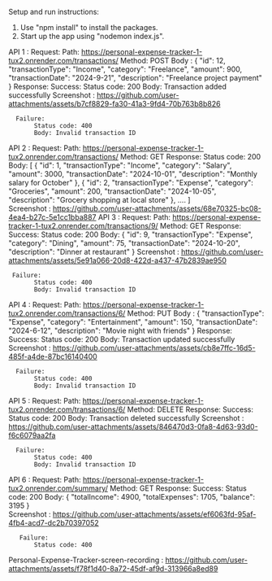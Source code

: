 Setup and run instructions:
   1. Use "npm install" to install the packages.
   2. Start up the app using "nodemon index.js".

API 1 :
   Request: 
      Path: https://personal-expense-tracker-1-tux2.onrender.com/transactions/
      Method: POST
      Body :   {
                  "id": 12,
                  "transactionType": "Income",
                  "category": "Freelance",
                  "amount": 900,
                  "transactionDate": "2024-9-21",
                  "description": "Freelance project payment"
               }
   Response:
      Success:
           Status code: 200
           Body: Transaction added successfully
           Screenshot : 
               https://github.com/user-attachments/assets/b7cf8829-fa30-41a3-9fd4-70b763b8b826
               
      Failure:
           Status code: 400
           Body: Invalid transaction ID

  API 2 :
   Request: 
      Path: https://personal-expense-tracker-1-tux2.onrender.com/transactions/
      Method: GET
   Response:
      Status code: 200
      Body: [
                   {
                     "id": 1,
                     "transactionType": "Income",
                     "category": "Salary",
                     "amount": 3000,
                     "transactionDate": "2024-10-01",
                     "description": "Monthly salary for October"
                  },
                  {
                     "id": 2,
                     "transactionType": "Expense",
                     "category": "Groceries",
                     "amount": 200,
                     "transactionDate": "2024-10-05",
                     "description": "Grocery shopping at local store"
                  },
                 ....
         ]  
      Screenshot :
          https://github.com/user-attachments/assets/68e70325-bc08-4ea4-b27c-5e1cc1bba887
 API 3 :
   Request: 
       Path: https://personal-expense-tracker-1-tux2.onrender.com/transactions/9/
       Method: GET
   Response:
     Success:
       Status code: 200
       Body: 
            {
               "id": 9,
               "transactionType": "Expense",
               "category": "Dining",
               "amount": 75,
               "transactionDate": "2024-10-20",
               "description": "Dinner at restaurant"
            }
        Screenshot :
           https://github.com/user-attachments/assets/5e91a066-20d8-422d-a437-47b2839ae950
           
     Failure:
           Status code: 400
           Body: Invalid transaction ID       
API 4 :
   Request: 
      Path: https://personal-expense-tracker-1-tux2.onrender.com/transactions/6/
      Method: PUT
      Body :   {
                 "transactionType": "Expense",
                 "category": "Entertainment",
                 "amount": 150,
                 "transactionDate": "2024-6-12",
                 "description": "Movie night with friends"
               }
   Response:
      Success:
           Status code: 200
           Body: Transaction updated successfully
           Screenshot : 
              https://github.com/user-attachments/assets/cb8e7ffc-16d5-485f-a4de-87bc16140400
              
      Failure:
           Status code: 400
           Body: Invalid transaction ID        

API 5 :
   Request: 
      Path: https://personal-expense-tracker-1-tux2.onrender.com/transactions/6/
      Method: DELETE
   Response:
      Success:
           Status code: 200
           Body: Transaction deleted successfully
           Screenshot : 
              https://github.com/user-attachments/assets/846470d3-0fa8-4d63-93d0-f6c6079aa2fa
              
      Failure:
           Status code: 400
           Body: Invalid transaction ID        

API 6 :
   Request: 
      Path: https://personal-expense-tracker-1-tux2.onrender.com/summary/
      Method: GET
   Response:
       Success:
           Status code: 200
           Body: {
                    "totalIncome": 4900,
                    "totalExpenses": 1705,
                    "balance": 3195
                 }                 
           Screenshot : 
              https://github.com/user-attachments/assets/ef6063fd-95af-4fb4-acd7-dc2b70397052
              
       Failure:
           Status code: 400                    

Personal-Expense-Tracker-screen-recording :
    https://github.com/user-attachments/assets/f78f1d40-8a72-45df-af9d-313966a8ed89
           
